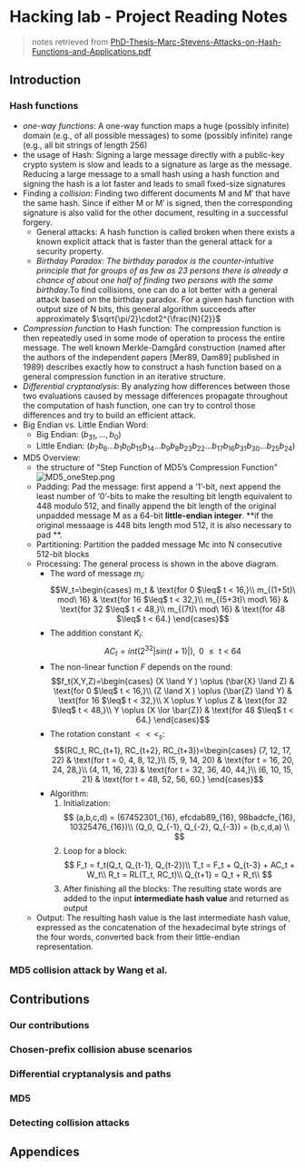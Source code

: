 # Hacking lab - Project Reading Notes
> notes retrieved from [PhD-Thesis-Marc-Stevens-Attacks-on-Hash-Functions-and-Applications.pdf](https://www.cwi.nl/system/files/PhD-Thesis-Marc-Stevens-Attacks-on-Hash-Functions-and-Applications.pdf)

## Introduction

### Hash functions
- *one-way functions*: A one-way function maps a huge (possibly infinite) domain (e.g., of all possible messages) to some (possibly infinite) range (e.g., all bit strings of length 256)
- the usage of Hash: Signing a large message directly with a public-key crypto system is slow and leads to a signature as large as the message. Reducing a large message to a small hash using a hash function and signing the hash is a lot faster and leads to small fixed-size signatures
- Finding a *collision*: Finding two different documents M and M′ that have the same hash. Since if either M or M′ is signed, then the corresponding signature is also valid for the other document, resulting in a successful forgery.
    - General attacks: A hash function is called broken when there exists a known explicit attack that is faster than the general attack for a security property.
    - *Birthday Paradox*: *The birthday paradox is the counter-intuitive principle that for groups of as few as 23 persons there is already a chance of about one half of finding two persons with the same birthday*.To find collisions, one can do a lot better with a general attack based on the birthday paradox. For a given hash function with output size of N bits, this general algorithm succeeds after approximately $\sqrt{\pi/2}\cdot2^{\frac{N}{2}}$
- *Compression function* to Hash function: The compression function is then repeatedly used in some mode of operation to process the entire message. The well known Merkle-Damgård construction (named after the authors of the independent papers [Mer89, Dam89] published in 1989) describes exactly how to construct a hash function based on a general compression function in an iterative structure.
- *Differential cryptanalysis*: By analyzing how differences between those two evaluations caused by message differences propagate throughout the computation of hash function, one can try to control those differences and try to build an efficient attack.
- Big Endian vs. Little Endian Word: 
    - Big Endian: $(b_{31}, ..., b_{0})$
    - Little Endian: $(b_7b_6 ... b_1b_0 b_{15}b_{14} ... b_9b_8 b_{23}b_{22} ... b_{17}b_{16} b_{31}b_{30} ... b_{25}b_{24})$
- MD5 Overview:
    - the structure of "Step Function of MD5’s Compression Function"
    ![MD5_oneStep.png](https://raw.githubusercontent.com/Timo9Madrid7/MD5_Collision/TimoMD5/images/MD5_oneStep.png)
    - Padding: Pad the message: first append a ‘1’-bit, next append the least number of ‘0’-bits to make the resulting bit length equivalent to 448 modulo 512, and finally append the bit length of the original unpadded message M as a 64-bit **little-endian integer**. **if the original messaage is 448 bits length mod 512, it is also necessary to pad **.
    - Partitioning: Partition the padded message Mc into N consecutive 512-bit blocks
    - Processing: The general process is shown in the above diagram.
        - The word of message $m_i$:
            $$W_t=\begin{cases}
            m_t & \text{for 0 $\leq$ t < 16,}\\
            m_{(1+5t)\ mod\ 16} & \text{for 16 $\leq$ t < 32,}\\
            m_{(5+3t)\ mod\ 16} & \text{for 32 $\leq$ t < 48,}\\
            m_{(7t)\ mod\ 16} & \text{for 48 $\leq$ t < 64.}
            \end{cases}$$
        - The addition constant $K_i$:
            $$AC_t = int(2^{32}|sin(t+1)|), \text{ 0 $\leq$ t < 64}$$
        - The non-linear function $F$ depends on the round:
            $$f_t(X,Y,Z)=\begin{cases}
            (X \land Y ) \oplus (\bar{X} \land Z) & \text{for 0 $\leq$ t < 16,}\\
            (Z \land X ) \oplus (\bar{Z} \land Y) & \text{for 16 $\leq$ t < 32,}\\
            X \oplus Y \oplus Z & \text{for 32 $\leq$ t < 48,}\\
            Y \oplus (X \lor \bar{Z}) & \text{for 48 $\leq$ t < 64.}
            \end{cases}$$
        - The rotation constant $<<<_s$:
            $$(RC_t, RC_{t+1}, RC_{t+2}, RC_{t+3})=\begin{cases}
            (7, 12, 17, 22) & \text{for t = 0, 4, 8, 12,}\\
            (5, 9, 14, 20)  & \text{for t = 16, 20, 24, 28,}\\
            (4, 11, 16, 23) & \text{for t = 32, 36, 40, 44,}\\
            (6, 10, 15, 21) & \text{for t = 48, 52, 56, 60.}
            \end{cases}$$
        - Algorithm:
            1. Initialization:
            $$
            (a,b,c,d) = (67452301_{16}, efcdab89_{16}, 98badcfe_{16}, 10325476_{16})\\
            (Q_0, Q_{-1}, Q_{-2}, Q_{-3}) = (b,c,d,a) \\
            $$
            1. Loop for a block:
            $$
            F_t = f_t(Q_t, Q_{t-1}, Q_{t-2})\\
            T_t = F_t + Q_{t-3} + AC_t + W_t\\
            R_t = RL(T_t, RC_t)\\
            Q_{t+1} = Q_t + R_t\\
            $$
            1. After finishing all the blocks:
            The resulting state words are added to the input **intermediate hash value** and returned as output     
    - Output: The resulting hash value is the last intermediate hash value, expressed as the concatenation of the hexadecimal byte strings of the four words, converted back from their little-endian representation.




### MD5 collision attack by Wang et al.






## Contributions


### Our contributions


### Chosen-prefix collision abuse scenarios


### Differential cryptanalysis and paths


### MD5


### Detecting collision attacks


## Appendices
